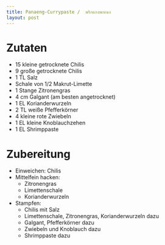 ```yaml
---
title: Panaeng-Currypaste /  พริกแกงพะแนง
layout: post
---
```


# Zutaten

- 15 kleine getrocknete Chilis
- 9 große getrocknete Chilis
- 1 TL Salz
- Schale von 1/2 Makrut-Limette
- 1 Stange Zitronengras
- 4 cm Galgant (am besten angetrocknet)
- 1 EL Korianderwurzeln
- 2 TL weiße Pfefferkörner
- 4 kleine rote Zwiebeln
- 1 EL kleine Knoblauchzehen
- 1 EL Shrimppaste

# Zubereitung

- Einweichen: Chilis
- Mittelfein hacken:
  - Zitronengras
  - Limettenschale
  - Korianderwurzeln
- Stampfen:
  - Chilis mit Salz
  - Limettenschale, Zitronengras, Korianderwurzeln dazu
  - Galgant, Pfefferkörner dazu
  - Zwiebeln und Knoblauch dazu
  - Shrimppaste dazu
